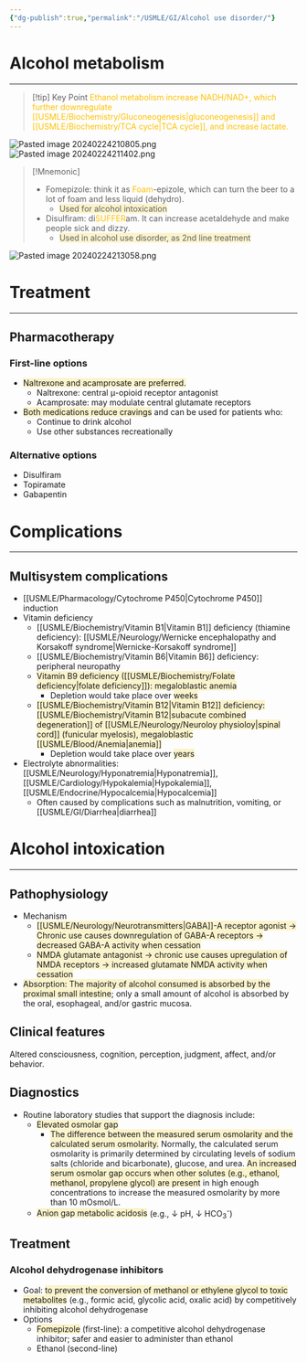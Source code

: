 ```yaml
---
{"dg-publish":true,"permalink":"/USMLE/GI/Alcohol use disorder/"}
---
```


# Alcohol metabolism
---
>[!tip] Key Point 
><font color="#ffc000">Ethanol metabolism increase NADH/NAD+, which further downregulate [[USMLE/Biochemistry/Gluconeogenesis\|gluconeogenesis]] and [[USMLE/Biochemistry/TCA cycle\|TCA cycle]], and increase lactate.</font>

![Pasted image 20240224210805.png](/img/user/appendix/Pasted%20image%2020240224210805.png)![Pasted image 20240224211402.png](/img/user/appendix/Pasted%20image%2020240224211402.png)
>[!Mnemonic] 
>- Fomepizole: think it as <font color="#ffc000">Foam</font>-epizole, which can turn the beer to a lot of foam and less liquid (dehydro).
>	- <span style="background:rgba(240, 200, 0, 0.2)">Used for alcohol intoxication</span>
>- Disulfiram: di<font color="#ffc000">SUFFER</font>am. It can increase acetaldehyde and make people sick and dizzy.
>	- <span style="background:rgba(240, 200, 0, 0.2)">Used in alcohol use disorder, as 2nd line treatment</span>

![Pasted image 20240224213058.png](/img/user/appendix/Pasted%20image%2020240224213058.png)

# Treatment
---
## Pharmacotherapy
### First-line options
- <span style="background:rgba(240, 200, 0, 0.2)">Naltrexone and acamprosate are preferred. </span>
	- Naltrexone: central μ-opioid receptor antagonist
	- Acamprosate: may modulate central glutamate receptors
- <span style="background:rgba(240, 200, 0, 0.2)">Both medications reduce cravings</span> and can be used for patients who: 
	- Continue to drink alcohol
	- Use other substances recreationally 
### Alternative options
- Disulfiram
- Topiramate
- Gabapentin

# Complications
---
## Multisystem complications
- [[USMLE/Pharmacology/Cytochrome P450\|Cytochrome P450]] induction
- Vitamin deficiency
	- [[USMLE/Biochemistry/Vitamin B1\|Vitamin B1]] deficiency (thiamine deficiency): [[USMLE/Neurology/Wernicke encephalopathy and Korsakoff syndrome\|Wernicke-Korsakoff syndrome]]
	- [[USMLE/Biochemistry/Vitamin B6\|Vitamin B6]] deficiency: peripheral neuropathy 
	- <span style="background:rgba(240, 200, 0, 0.2)">Vitamin B9 deficiency ([[USMLE/Biochemistry/Folate deficiency\|folate deficiency]]): megaloblastic anemia</span>
		- Depletion would take place over <span style="background:rgba(240, 200, 0, 0.2)">weeks</span>
	- <span style="background:rgba(240, 200, 0, 0.2)">[[USMLE/Biochemistry/Vitamin B12\|Vitamin B12]] deficiency: [[USMLE/Biochemistry/Vitamin B12\|subacute combined degeneration]] of [[USMLE/Neurology/Neuroloy physioloy\|spinal cord]] (funicular myelosis), megaloblastic [[USMLE/Blood/Anemia\|anemia]]</span>
		- Depletion would take place over <span style="background:rgba(240, 200, 0, 0.2)">years</span>
- Electrolyte abnormalities: [[USMLE/Neurology/Hyponatremia\|Hyponatremia]], [[USMLE/Cardiology/Hypokalemia\|Hypokalemia]], [[USMLE/Endocrine/Hypocalcemia\|Hypocalcemia]]
	- Often caused by complications such as malnutrition, vomiting, or [[USMLE/GI/Diarrhea\|diarrhea]]

# Alcohol intoxication
---
## Pathophysiology
- Mechanism 
	- <span style="background:rgba(240, 200, 0, 0.2)">[[USMLE/Neurology/Neurotransmitters\|GABA]]-A receptor agonist → Chronic use causes downregulation of GABA-A receptors → decreased GABA-A activity when cessation</span>
	- <span style="background:rgba(240, 200, 0, 0.2)">NMDA glutamate antagonist → chronic use causes upregulation of NMDA receptors → increased glutamate NMDA activity when cessation</span>
- <span style="background:rgba(240, 200, 0, 0.2)">Absorption: The majority of alcohol consumed is absorbed by the proximal small intestine</span>; only a small amount of alcohol is absorbed by the oral, esophageal, and/or gastric mucosa.
## Clinical features
Altered consciousness, cognition, perception, judgment, affect, and/or behavior.
## Diagnostics
- Routine laboratory studies that support the diagnosis include:
	- <span style="background:rgba(240, 200, 0, 0.2)">Elevated osmolar gap</span>
		- <span style="background:rgba(240, 200, 0, 0.2)">The difference between the measured serum osmolarity and the calculated serum osmolarity.</span> Normally, the calculated serum osmolarity is primarily determined by circulating levels of sodium salts (chloride and bicarbonate), glucose, and urea. <span style="background:rgba(240, 200, 0, 0.2)">An increased serum osmolar gap occurs when other solutes (e.g., ethanol, methanol, propylene glycol) are present</span> in high enough concentrations to increase the measured osmolarity by more than 10 mOsmol/L.
	- <span style="background:rgba(240, 200, 0, 0.2)">Anion gap metabolic acidosis</span> (e.g., ↓ pH, ↓ HCO<sub>3</sub><sup>-</sup>)
## Treatment
### Alcohol dehydrogenase inhibitors
- Goal: <span style="background:rgba(240, 200, 0, 0.2)">to prevent the conversion of methanol or ethylene glycol to toxic metabolites</span> (e.g., formic acid, glycolic acid, oxalic acid) by competitively inhibiting alcohol dehydrogenase
- Options
	- <span style="background:rgba(240, 200, 0, 0.2)">Fomepizole</span> (first-line): a competitive alcohol dehydrogenase inhibitor; safer and easier to administer than ethanol
	- Ethanol (second-line)
